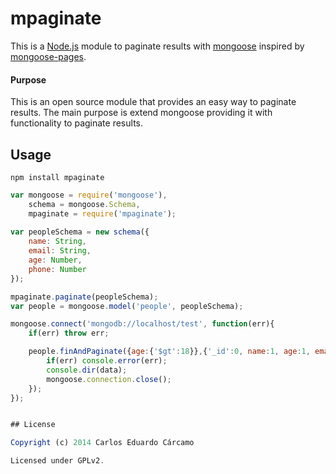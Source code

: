 # mpaginate

This is a [Node.js](http://nodejs.org) module to paginate results with [mongoose](https://github.com/learnboost/mongoose) inspired by [mongoose-pages](https://github.com/hacksparrow/mongoose-pages).

#### Purpose

This is an open source module that provides an easy way to paginate results. The main purpose is extend mongoose providing it with functionality to paginate results.


## Usage

```npm install mpaginate```

```javascript
var mongoose = require('mongoose'),
    schema = mongoose.Schema,
    mpaginate = require('mpaginate');
    
var peopleSchema = new schema({
    name: String,
    email: String,
    age: Number,
    phone: Number
});

mpaginate.paginate(peopleSchema);
var people = mongoose.model('people', peopleSchema);

mongoose.connect('mongodb://localhost/test', function(err){
    if(err) throw err;

    people.finAndPaginate({age:{'$gt':18}},{'_id':0, name:1, age:1, email:1}, 10, 1, function(err, data){
        if(err) console.error(err);
        console.dir(data);
        mongoose.connection.close();
    });
});


## License

Copyright (c) 2014 Carlos Eduardo Cárcamo

Licensed under GPLv2.
